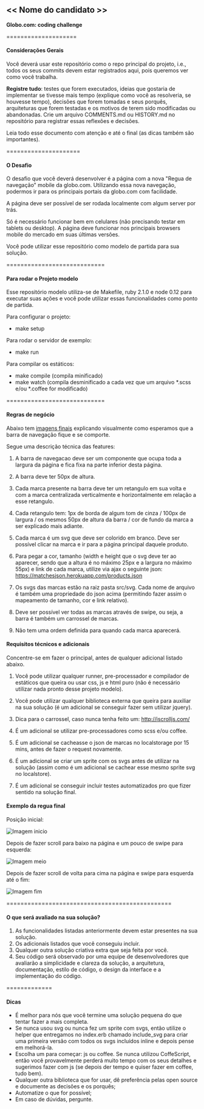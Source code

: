 ## << Nome do candidato >>
**Globo.com: coding challenge**

====================
#### Considerações Gerais
Você deverá usar este repositório como o repo principal do projeto, i.e., todos os seus commits devem estar registrados aqui, pois queremos ver como você trabalha.

**Registre tudo**: testes que forem executados, ideias que gostaria de implementar se tivesse mais tempo (explique como você as resolveria, se houvesse tempo), decisões que forem tomadas e seus porquês, arquiteturas que forem testadas e os motivos de terem sido modificadas ou abandonadas. Crie um arquivo COMMENTS.md ou HISTORY.md no repositório para registrar essas reflexões e decisões.

Leia todo esse documento com atenção e até o final (as dicas também são importantes).

=====================
#### O Desafio

O desafio que você deverá desenvolver é a página com a nova "Regua de navegação" mobile da globo.com. Utilizando essa nova navegação, podermos ir para os principais portais da globo.com com facilidade.

A página deve ser possível de ser rodada localmente com algum server por trás.

Só é necessário funcionar bem em celulares (não precisando testar em tablets ou desktop). A página deve funcionar nos principais browsers mobile do mercado em suas últimas versões.

Você pode utilizar esse repositório como modelo de partida para sua solução.

============================
#### Para rodar o Projeto modelo

Esse repositório modelo utiliza-se de Makefile, ruby 2.1.0 e node 0.12 para executar suas ações e você pode utilizar essas funcionalidades como ponto de partida.

Para configurar o projeto:

* make setup

Para rodar o servidor de exemplo:

* make run

Para compilar os estáticos:

* make compile (compila minificado)
* make watch (compila desminificado a cada vez que um arquivo *.scss e/ou *.coffee for modificado)

============================
#### Regras de negócio

Abaixo tem [imagens finais](#exemplo-regua-final) explicando visualmente como esperamos que a barra de navegação fique e se comporte.

Segue uma descrição técnica das features:

1. A barra de navegacao deve ser um componente que ocupa toda a largura da página e fica fixa na parte inferior desta página.

2. A barra deve ter 50px de altura.

3. Cada marca presente na barra deve ter um retangulo em sua volta e com a marca centralizada verticalmente e horizontalmente em relação a esse retangulo.

4. Cada retangulo tem: 1px de borda de algum tom de cinza / 100px de largura / os mesmos 50px de altura da barra / cor de fundo da marca a ser explicado mais adiante.

5. Cada marca é um svg que deve ser colorido em branco. Deve ser possível clicar na marca e ir para a página principal daquele produto.

6. Para pegar a cor, tamanho (width e height que o svg deve ter ao aparecer, sendo que a altura é no máximo 25px e a largura no máximo 55px) e link de cada marca, utilize via ajax o seguinte json: https://matchesjson.herokuapp.com/products.json

7. Os svgs das marcas estão na raiz pasta src/svg. Cada nome de arquivo é também uma propriedade do json acima (permitindo fazer assim o mapeamento de tamanho, cor e link relativo).

8. Deve ser possível ver todas as marcas através de swipe, ou seja, a barra é também um carrossel de marcas.

9. Não tem uma ordem definida para quando cada marca aparecerá.

#### Requisitos técnicos e adicionais

Concentre-se em fazer o principal, antes de qualquer adicional listado abaixo.

1. Você pode utilizar qualquer runner, pre-processador e compilador de estáticos que queira ou usar css, js e html puro (não é necessário utilizar nada pronto desse projeto modelo).

2. Você pode utilizar qualquer biblioteca externa que queira para auxiliar na sua solução (é um adicional se conseguir fazer sem utilizar jquery).

3. Dica para o carrossel, caso nunca tenha feito um: http://iscrolljs.com/

4. É um adicional se utilizar pre-processadores como scss e/ou coffee.

5. É um adicional se cacheasse o json de marcas no localstorage por 15 mins, antes de fazer o request novamente.

6. É um adicional se criar um sprite com os svgs antes de utilizar na solução (assim como é um adicional se cachear esse mesmo sprite svg no localstore).

7. É um adicional se conseguir incluir testes automatizados pro que fizer sentido na solução final.
 
#### Exemplo da regua final <a name="exemplo-regua-final"></a>

Posição inicial:

![Imagem inicio](exemplo-inicio.png)

Depois de fazer scroll para baixo na página e um pouco de swipe para esquerda:

![Imagem meio](exemplo-meio.png)

Depois de fazer scroll de volta para cima na página e swipe para esquerda até o fim:

![Imagem fim](exemplo-fim.png)

===============================================
#### O que será avaliado na sua solução?

1. As funcionalidades listadas anteriormente devem estar presentes na sua solução.
2. Os adicionais listados que você conseguiu incluir.
3. Qualquer outra solução criativa extra que seja feita por você.
4. Seu código será observado por uma equipe de desenvolvedores que avaliarão a simplicidade e clareza da solução, a arquitetura, documentação, estilo de código, o design da interface e a implementação do código.

=============
#### Dicas

- É melhor para nós que você termine uma solução pequena do que tentar fazer a mais completa.
- Se nunca usou svg ou nunca fez um sprite com svgs, então utilize o helper que entregamos no index.erb chamado include_svg para criar uma primeira versão com todos os svgs incluídos inline e depois pense em melhorá-la.
- Escolha um para começar: js ou coffee. Se nunca utilizou CoffeScript, então você provavelmente perderá muito tempo com os seus detalhes e sugerimos fazer com js (se depois der tempo e quiser fazer em coffee, tudo bem).
- Qualquer outra biblioteca que for usar, dê preferência pelas open source e documente as decisões e os porquês;
- Automatize o que for possível;
- Em caso de dúvidas, pergunte.
